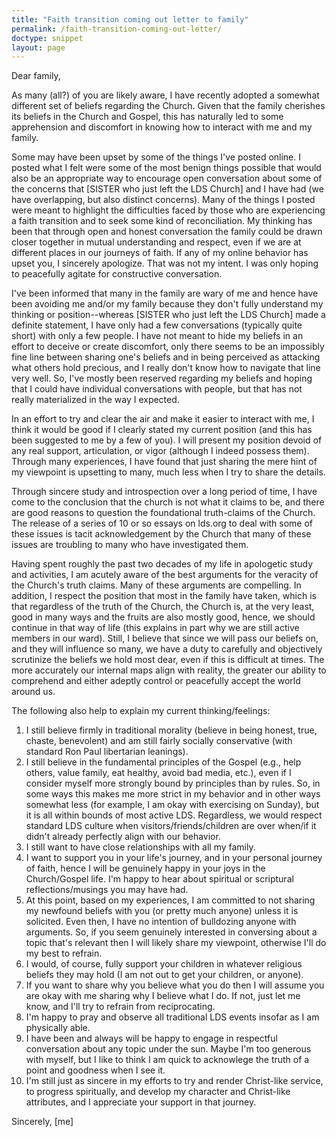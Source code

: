 ```yaml
---
title: "Faith transition coming out letter to family"
permalink: /faith-transition-coming-out-letter/
doctype: snippet
layout: page
---
```


Dear family,

As many (all?) of you are likely aware, I have recently adopted a somewhat different set of beliefs regarding the Church.  Given that the family cherishes its beliefs in the Church and Gospel, this has naturally led to some apprehension and discomfort in knowing how to interact with me and my family.

Some may have been upset by some of the things I've posted online.  I posted what I felt were some of the most benign things possible that would also be an appropriate way to encourage open conversation about some of the concerns that [SISTER who just left the LDS Church] and I have had (we have overlapping, but also distinct concerns).  Many of the things I posted were meant to highlight the difficulties faced by those who are experiencing a faith transition and to seek some kind of reconciliation.  My thinking has been that through open and honest conversation the family could be drawn closer together in mutual understanding and respect, even if we are at different places in our journeys of faith.  If any of my online behavior has upset you, I sincerely apologize.  That was not my intent.  I was only hoping to peacefully agitate for constructive conversation.

I've been informed that many in the family are wary of me and hence have been avoiding me and/or my family because they don't fully understand my thinking or position--whereas [SISTER who just left the LDS Church] made a definite statement, I have only had a few conversations (typically quite short) with only a few people.  I have not meant to hide my beliefs in an effort to deceive or create discomfort, only there seems to be an impossibly fine line between sharing one's beliefs and in being perceived as attacking what others hold precious, and I really don't know how to navigate that line very well.  So, I've mostly been reserved regarding my beliefs and hoping that I could have individual conversations with people, but that has not really materialized in the way I expected.

In an effort to try and clear the air and make it easier to interact with me, I think it would be good if I clearly stated my current position (and this has been suggested to me by a few of you).  I will present my position devoid of any real support, articulation, or vigor (although I indeed possess them).  Through many experiences, I have found that just sharing the mere hint of my viewpoint is upsetting to many, much less when I try to share the details.

Through sincere study and introspection over a long period of time, I have come to the conclusion that the church is not what it claims to be, and there are good reasons to question the foundational truth-claims of the Church.  The release of a series of 10 or so essays on lds.org to deal with some of these issues is tacit acknowledgement by the Church that many of these issues are troubling to many who have investigated them.

Having spent roughly the past two decades of my life in apologetic study and activities, I am acutely aware of the best arguments for the veracity of the Church's truth claims.  Many of these arguments are compelling.  In addition, I respect the position that most in the family have taken, which is that regardless of the truth of the Church, the Church is, at the very least, good in many ways and the fruits are also mostly good, hence, we should continue in that way of life (this explains in part why we are still active members in our ward).  Still, I believe that since we will pass our beliefs on, and they will influence so many, we have a duty to carefully and objectively scrutinize the beliefs we hold most dear, even if this is difficult at times.  The more accurately our internal maps align with reality, the greater our ability to comprehend and either adeptly control or peacefully accept the world around us.

The following also help to explain my current thinking/feelings:

1. I still believe firmly in traditional morality (believe in being honest, true, chaste, benevolent) and am still fairly socially conservative (with standard Ron Paul libertarian leanings).
2. I still believe in the fundamental principles of the Gospel (e.g., help others, value family, eat healthy, avoid bad media, etc.), even if I consider myself more strongly bound by principles than by rules.  So, in some ways this makes me more strict in my behavior and in other ways somewhat less (for example, I am okay with exercising on Sunday), but it is all within bounds of most active LDS.  Regardless, we would respect standard LDS culture when visitors/friends/children are over when/if it didn't already perfectly align with our behavior.
3. I still want to have close relationships with all my family.
4. I want to support you in your life's journey, and in your personal journey of faith, hence I will be genuinely happy in your joys in the Church/Gospel life.  I'm happy to hear about spiritual or scriptural reflections/musings you may have had.
5. At this point, based on my experiences, I am committed to not sharing my newfound beliefs with you (or pretty much anyone) unless it is solicited.  Even then, I have no intention of bulldozing anyone with arguments.  So, if you seem genuinely interested in conversing about a topic that's relevant then I will likely share my viewpoint, otherwise I'll do my best to refrain.
6. I would, of course, fully support your children in whatever religious beliefs they may hold (I am not out to get your children, or anyone).
7. If you want to share why you believe what you do then I will assume you are okay with me sharing why I believe what I do.  If not, just let me know, and I'll try to refrain from reciprocating.
8. I'm happy to pray and observe all traditional LDS events insofar as I am physically able.
9.  I have been and always will be happy to engage in respectful conversation about any topic under the sun.  Maybe I'm too generous with myself, but I like to think I am quick to acknowlege the truth of a point and goodness when I see it.
10. I'm still just as sincere in my efforts to try and render Christ-like service, to progress spiritually, and develop my character and Christ-like attributes, and I appreciate your support in that journey.

Sincerely,
[me]
